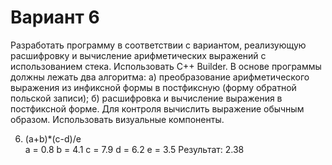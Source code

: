 # Вариант 6

Разработать программу в соответствии с вариантом, реализующую
расшифровку и вычисление арифметических выражений с использованием стека.
Использовать C++ Builder.
В основе программы должны лежать два алгоритма: a) преобразование
арифметического выражения из инфиксной формы в постфиксную (форму обратной
польской записи); б) расшифровка и вычисление выражения в постфиксной форме. Для
контроля вычислить выражение обычным образом.
Использовать визуальные компоненты.

6. (a+b)*(c-d)/e	
a = 0.8	
b = 4.1	
c = 7.9	
d = 6.2	
e = 3.5	
Результат: 2.38
